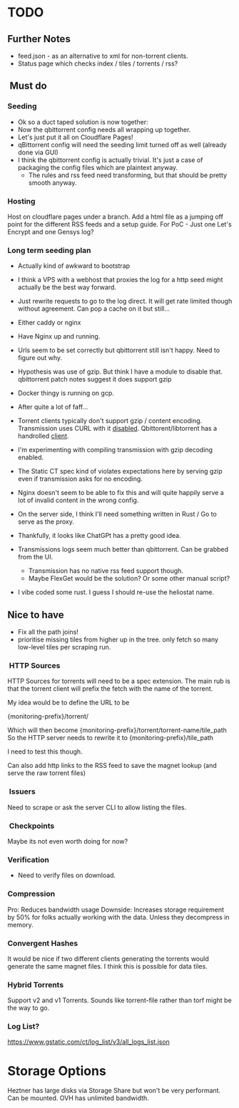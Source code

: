 
# TODO

## Further Notes

- feed.json - as an alternative to xml for non-torrent clients.
- Status page which checks index / tiles / torrents / rss?

##  Must do

### Seeding

* Ok so a duct taped solution is now together:
* Now the qbittorrent config needs all wrapping up together.
* Let's just put it all on Cloudflare Pages!
* qBittorrent config will need the seeding limit turned off as well (already done via GUI)
* I think the qbittorrent config is actually trivial. It's just a case of packaging the config files which are plaintext anyway.
  * The rules and rss feed need transforming, but that should be pretty smooth anyway.

### Hosting

Host on cloudflare pages under a branch.
Add a html file as a jumping off point for the different RSS feeds and a setup guide.
For PoC - Just one Let's Encrypt and one Gensys log?

### Long term seeding plan

 * Actually kind of awkward to bootstrap
 * I think a VPS with a webhost that proxies the log for a http seed might actually be the best way forward.
 * Just rewrite requests to go to the log direct. It will get rate limited though without agreement. Can pop a cache on it but still...
 * Either caddy or nginx

* Have Nginx up and running.
* Urls seem to be set correctly but qbittorrent still isn't happy. Need to figure out why.
* Hypothesis was use of gzip. But think I have a module to disable that. qbittorrent patch notes suggest it does support gzip
* Docker thingy is running on gcp.

* After quite a lot of faff...
* Torrent clients typically don't support gzip / content encoding. Transmission uses CURL with it [disabled](https://github.com/transmission/transmission/blob/f7373cb6483bd624c065cdc5a3b53908ee9b1902/libtransmission/web.cc#L636). Qbittorent/libtorrent has a handrolled [client](https://github.com/arvidn/libtorrent/blob/2e16847613497a033d005076330adc264471b3fa/src/web_peer_connection.cpp).
* I'm experimenting with compiling transmission with gzip decoding enabled.
* The Static CT spec kind of violates expectations here by serving gzip even if transmission asks for no encoding.
* Nginx doesn't seem to be able to fix this and will quite happily serve a lot of invalid content in the wrong config.
* On the server side, I think I'll need something written in Rust / Go to serve as the proxy.
* Thankfully, it looks like ChatGPt has a pretty good idea.
* Transmissions logs seem much better than qbittorrent. Can be grabbed from the UI.
  * Transmission has no native rss feed support though.
  * Maybe FlexGet would be the solution? Or some other manual script?

* I vibe coded some rust. I guess I should re-use the heliostat name.

## Nice to have

* Fix all the path joins!
* prioritise missing tiles from higher up in the tree. only fetch so many low-level tiles per scraping run.

###  HTTP Sources

HTTP Sources for torrents will need to be a spec extension. The main rub is that the torrent client will prefix the fetch with the name of the torrent.

My idea would be to define the URL to be

{monitoring-prefix}/torrent/

Which will then become {monitoring-prefix}/torrent/torrent-name/tile_path
So the HTTP server needs to rewrite it to {monitoring-prefix}/tile_path

I need to test this though.

Can also add http links to the RSS feed to save the magnet lookup (and serve the raw torrent files)

###  Issuers

Need to scrape or ask the server CLI to allow listing the files.

###  Checkpoints

Maybe its not even worth doing for now?

### Verification

* Need to verify files on download.

### Compression

Pro: Reduces bandwidth usage
Downside: Increases storage requirement by 50% for folks actually working with the data. Unless they decompress in memory.

### Convergent Hashes

It would be nice if two different clients generating the torrents would generate the same magnet files.
I think this is possible for data tiles.

### Hybrid Torrents

Support v2 and v1 Torrents. Sounds like torrent-file rather than torf might be the way to go.

### Log List?

https://www.gstatic.com/ct/log_list/v3/all_logs_list.json

# Storage Options

Heztner has large disks via Storage Share but won't be very performant. Can be mounted.
OVH has unlimited bandwidth.